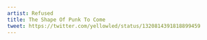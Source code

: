 ```yaml
---
artist: Refused
title: The Shape Of Punk To Come
tweet: https://twitter.com/yellowled/status/1320814391818899459
---
```

